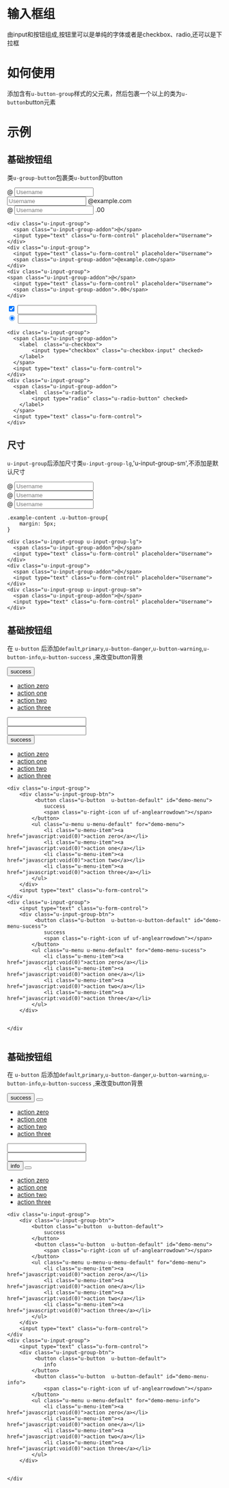 # 输入框组

由input和按钮组成,按钮里可以是单纯的字体或者是checkbox、radio,还可以是下拉框

# 如何使用

添加含有`u-button-group`样式的父元素，然后包裹一个以上的类为`u-button`button元素

# 示例


## 基础按钮组
类`u-group-button`包裹类`u-button`的button
<div class="example-content"><div class="u-input-group">
  <span class="u-input-group-addon">@</span>
  <input type="text" class="u-form-control" placeholder="Username">
</div>
<div class="u-input-group">
  <input type="text" class="u-form-control" placeholder="Username">
  <span class="u-input-group-addon">@example.com</span>
</div>
<div class="u-input-group">
<span class="u-input-group-addon">@</span>
  <input type="text" class="u-form-control" placeholder="Username">
  <span class="u-input-group-addon">.00</span>
</div>
</div>
<div class="examples-code"><pre><code>&lt;div class="u-input-group">
  &lt;span class="u-input-group-addon">@&lt;/span>
  &lt;input type="text" class="u-form-control" placeholder="Username">
&lt;/div>
&lt;div class="u-input-group">
  &lt;input type="text" class="u-form-control" placeholder="Username">
  &lt;span class="u-input-group-addon">@example.com&lt;/span>
&lt;/div>
&lt;div class="u-input-group">
&lt;span class="u-input-group-addon">@&lt;/span>
  &lt;input type="text" class="u-form-control" placeholder="Username">
  &lt;span class="u-input-group-addon">.00&lt;/span>
&lt;/div>
</code></pre>
</div>


<div class="example-content"><div class="u-input-group">
  <span class="u-input-group-addon">
    <label  class="u-checkbox">
        <input type="checkbox" class="u-checkbox-input" checked>
    </label>
  </span>
  <input type="text" class="u-form-control">
</div>
<div class="u-input-group">
  <span class="u-input-group-addon">
    <label  class="u-radio">
        <input type="radio" class="u-radio-button" checked>
    </label>
  </span>
  <input type="text" class="u-form-control">
</div>
</div>
<div class="examples-code"><pre><code>&lt;div class="u-input-group">
  &lt;span class="u-input-group-addon">
    &lt;label  class="u-checkbox">
        &lt;input type="checkbox" class="u-checkbox-input" checked>
    &lt;/label>
  &lt;/span>
  &lt;input type="text" class="u-form-control">
&lt;/div>
&lt;div class="u-input-group">
  &lt;span class="u-input-group-addon">
    &lt;label  class="u-radio">
        &lt;input type="radio" class="u-radio-button" checked>
    &lt;/label>
  &lt;/span>
  &lt;input type="text" class="u-form-control">
&lt;/div>
</code></pre>
</div>

## 尺寸
`u-input-group`后添加尺寸类`u-input-group-lg`,'u-input-group-sm',不添加是默认尺寸
<div class="example-content ex-hide"><style>.example-content .u-button-group{
	margin: 5px;
}
</style></div>
<div class="example-content"><div class="u-input-group u-input-group-lg">
  <span class="u-input-group-addon">@</span>
  <input type="text" class="u-form-control" placeholder="Username">
</div>
<div class="u-input-group">
  <span class="u-input-group-addon">@</span>
  <input type="text" class="u-form-control" placeholder="Username">
</div>
<div class="u-input-group u-input-group-sm">
  <span class="u-input-group-addon">@</span>
  <input type="text" class="u-form-control" placeholder="Username">
</div></div>
<div class="examples-code"><pre><code>.example-content .u-button-group{
	margin: 5px;
}</code></pre>
</div>
<div class="examples-code"><pre><code>&lt;div class="u-input-group u-input-group-lg">
  &lt;span class="u-input-group-addon">@&lt;/span>
  &lt;input type="text" class="u-form-control" placeholder="Username">
&lt;/div>
&lt;div class="u-input-group">
  &lt;span class="u-input-group-addon">@&lt;/span>
  &lt;input type="text" class="u-form-control" placeholder="Username">
&lt;/div>
&lt;div class="u-input-group u-input-group-sm">
  &lt;span class="u-input-group-addon">@&lt;/span>
  &lt;input type="text" class="u-form-control" placeholder="Username">
&lt;/div></code></pre>
</div>

## 基础按钮组
在 `u-button` 后添加`default`,`primary`,`u-button-danger`,`u-button-warning`,`u-button-info`,`u-button-success` ,来改变button背景
<div class="example-content"><div class="u-input-group">
    <div class="u-input-group-btn">
   		 <button class="u-button  u-button-default" id="demo-menu">
            success
            <span class="u-right-icon uf uf-anglearrowdown"></span>
        </button>
        <ul class="u-menu u-menu-default" for="demo-menu">
            <li class="u-menu-item"><a href="javascript:void(0)">action zero</a></li>
            <li class="u-menu-item"><a href="javascript:void(0)">action one</a></li>
            <li class="u-menu-item"><a href="javascript:void(0)">action two</a></li>
            <li class="u-menu-item"><a href="javascript:void(0)">action three</a></li>
        </ul>
    </div>
    <input type="text" class="u-form-control">
</div
<div class="u-input-group">
	<input type="text" class="u-form-control">
    <div class="u-input-group-btn">
   		 <button class="u-button  u-button-u-button-default" id="demo-menu-sucess">
            success
            <span class="u-right-icon uf uf-anglearrowdown"></span>
        </button>
        <ul class="u-menu u-menu-default" for="demo-menu-sucess">
            <li class="u-menu-item"><a href="javascript:void(0)">action zero</a></li>
            <li class="u-menu-item"><a href="javascript:void(0)">action one</a></li>
            <li class="u-menu-item"><a href="javascript:void(0)">action two</a></li>
            <li class="u-menu-item"><a href="javascript:void(0)">action three</a></li>
        </ul>
    </div>
    
</div
</div>
<div class="examples-code"><pre><code>&lt;div class="u-input-group">
    &lt;div class="u-input-group-btn">
   		 &lt;button class="u-button  u-button-default" id="demo-menu">
            success
            &lt;span class="u-right-icon uf uf-anglearrowdown">&lt;/span>
        &lt;/button>
        &lt;ul class="u-menu u-menu-default" for="demo-menu">
            &lt;li class="u-menu-item">&lt;a href="javascript:void(0)">action zero&lt;/a>&lt;/li>
            &lt;li class="u-menu-item">&lt;a href="javascript:void(0)">action one&lt;/a>&lt;/li>
            &lt;li class="u-menu-item">&lt;a href="javascript:void(0)">action two&lt;/a>&lt;/li>
            &lt;li class="u-menu-item">&lt;a href="javascript:void(0)">action three&lt;/a>&lt;/li>
        &lt;/ul>
    &lt;/div>
    &lt;input type="text" class="u-form-control">
&lt;/div
&lt;div class="u-input-group">
	&lt;input type="text" class="u-form-control">
    &lt;div class="u-input-group-btn">
   		 &lt;button class="u-button  u-button-u-button-default" id="demo-menu-sucess">
            success
            &lt;span class="u-right-icon uf uf-anglearrowdown">&lt;/span>
        &lt;/button>
        &lt;ul class="u-menu u-menu-default" for="demo-menu-sucess">
            &lt;li class="u-menu-item">&lt;a href="javascript:void(0)">action zero&lt;/a>&lt;/li>
            &lt;li class="u-menu-item">&lt;a href="javascript:void(0)">action one&lt;/a>&lt;/li>
            &lt;li class="u-menu-item">&lt;a href="javascript:void(0)">action two&lt;/a>&lt;/li>
            &lt;li class="u-menu-item">&lt;a href="javascript:void(0)">action three&lt;/a>&lt;/li>
        &lt;/ul>
    &lt;/div>
    
&lt;/div
</code></pre>
</div>

## 基础按钮组
在 `u-button` 后添加`default`,`primary`,`u-button-danger`,`u-button-warning`,`u-button-info`,`u-button-success` ,来改变button背景
<div class="example-content"><div class="u-input-group">
    <div class="u-input-group-btn">
    	<button class="u-button  u-button-default">
            success
        </button>
   		 <button class="u-button  u-button-default" id="demo-menu">
            <span class="u-right-icon uf uf-anglearrowdown"></span>
        </button>
        <ul class="u-menu u-menu-u-menu-default" for="demo-menu">
            <li class="u-menu-item"><a href="javascript:void(0)">action zero</a></li>
            <li class="u-menu-item"><a href="javascript:void(0)">action one</a></li>
            <li class="u-menu-item"><a href="javascript:void(0)">action two</a></li>
            <li class="u-menu-item"><a href="javascript:void(0)">action three</a></li>
        </ul>
    </div>
    <input type="text" class="u-form-control">
</div
<div class="u-input-group">
	<input type="text" class="u-form-control">
    <div class="u-input-group-btn">
   		 <button class="u-button  u-button-default">
            info
        </button>
   		 <button class="u-button  u-button-default" id="demo-menu-info">
            <span class="u-right-icon uf uf-anglearrowdown"></span>
        </button>
        <ul class="u-menu u-menu-default" for="demo-menu-info">
            <li class="u-menu-item"><a href="javascript:void(0)">action zero</a></li>
            <li class="u-menu-item"><a href="javascript:void(0)">action one</a></li>
            <li class="u-menu-item"><a href="javascript:void(0)">action two</a></li>
            <li class="u-menu-item"><a href="javascript:void(0)">action three</a></li>
        </ul>
    </div>
    
</div
</div>
<div class="examples-code"><pre><code>&lt;div class="u-input-group">
    &lt;div class="u-input-group-btn">
    	&lt;button class="u-button  u-button-default">
            success
        &lt;/button>
   		 &lt;button class="u-button  u-button-default" id="demo-menu">
            &lt;span class="u-right-icon uf uf-anglearrowdown">&lt;/span>
        &lt;/button>
        &lt;ul class="u-menu u-menu-u-menu-default" for="demo-menu">
            &lt;li class="u-menu-item">&lt;a href="javascript:void(0)">action zero&lt;/a>&lt;/li>
            &lt;li class="u-menu-item">&lt;a href="javascript:void(0)">action one&lt;/a>&lt;/li>
            &lt;li class="u-menu-item">&lt;a href="javascript:void(0)">action two&lt;/a>&lt;/li>
            &lt;li class="u-menu-item">&lt;a href="javascript:void(0)">action three&lt;/a>&lt;/li>
        &lt;/ul>
    &lt;/div>
    &lt;input type="text" class="u-form-control">
&lt;/div
&lt;div class="u-input-group">
	&lt;input type="text" class="u-form-control">
    &lt;div class="u-input-group-btn">
   		 &lt;button class="u-button  u-button-default">
            info
        &lt;/button>
   		 &lt;button class="u-button  u-button-default" id="demo-menu-info">
            &lt;span class="u-right-icon uf uf-anglearrowdown">&lt;/span>
        &lt;/button>
        &lt;ul class="u-menu u-menu-default" for="demo-menu-info">
            &lt;li class="u-menu-item">&lt;a href="javascript:void(0)">action zero&lt;/a>&lt;/li>
            &lt;li class="u-menu-item">&lt;a href="javascript:void(0)">action one&lt;/a>&lt;/li>
            &lt;li class="u-menu-item">&lt;a href="javascript:void(0)">action two&lt;/a>&lt;/li>
            &lt;li class="u-menu-item">&lt;a href="javascript:void(0)">action three&lt;/a>&lt;/li>
        &lt;/ul>
    &lt;/div>
    
&lt;/div
</code></pre>
</div>


